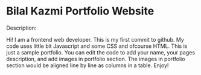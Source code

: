 <h1>Bilal Kazmi Portfolio Website</h1>

Description:

Hi! I am a frontend web developer. This is my first commit to github. My code uses little bit Javascript and some CSS and ofcourse HTML. This is just a sample portfolio. You can edit the code to add your name, your pages description, and add images in portfolio section. The images in portfolio section would be aligned line by line as columns in a table. Enjoy!

